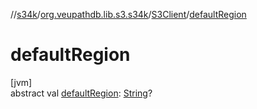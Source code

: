 //[s34k](../../../index.md)/[org.veupathdb.lib.s3.s34k](../index.md)/[S3Client](index.md)/[defaultRegion](default-region.md)

# defaultRegion

[jvm]\
abstract val [defaultRegion](default-region.md): [String](https://kotlinlang.org/api/latest/jvm/stdlib/kotlin/-string/index.html)?
